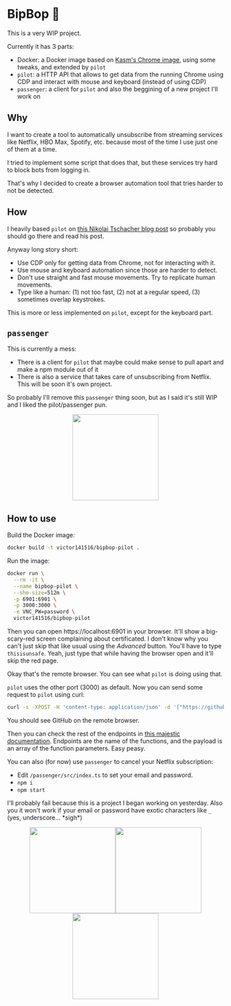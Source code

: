# BipBop 🤖

This is a very WIP project.

Currently it has 3 parts:

 - Docker: a Docker image based on [Kasm's Chrome image](https://hub.docker.com/r/kasmweb/chrome), using some tweaks, and extended by `pilot`
 - `pilot`: a HTTP API that allows to get data from the running Chrome using CDP and interact with mouse and keyboard (instead of using CDP)
 - `passenger`: a client for `pilot` and also the beggining of a new project I'll work on

## Why

I want to create a tool to automatically unsubscribe from streaming services like Netflix, HBO Max, Spotify, etc. because most of the time I use just one of them at a time.

I tried to implement some script that does that, but these services try hard to block bots from logging in.

That's why I decided to create a browser automation tool that tries harder to not be detected.

## How

I heavily based `pilot` on [this Nikolai Tschacher blog post](https://incolumitas.com/2021/05/20/avoid-puppeteer-and-playwright-for-scraping/) so probably you should go there and read his post.

Anyway long story short:

 - Use CDP only for getting data from Chrome, not for interacting with it.
 - Use mouse and keyboard automation since those are harder to detect.
 - Don't use straight and fast mouse movements. Try to replicate human movements.
 - Type like a human: (1) not too fast, (2) not at a regular speed, (3) sometimes overlap keystrokes.

This is more or less implemented on `pilot`, except for the keyboard part.

## `passenger`

This is currently a mess:

 - There is a client for `pilot` that maybe could make sense to pull apart and make a npm module out of it
 - There is also a service that takes care of unsubscribing from Netflix. This will be soon it's own project.

So probably I'll remove this `passenger` thing soon, but as I said it's still WIP and I liked the pilot/passenger pun.

<p align="center"><img width="200" src="https://user-images.githubusercontent.com/5548950/185271182-1275fb99-6592-47e8-a208-420ed43a9f50.png"/></p>

## How to use

Build the Docker image:
```sh
docker build -t victor141516/bipbop-pilot .
```

Run the image:
```sh
docker run \
  --rm -it \
  --name bipbop-pilot \
  --shm-size=512m \
  -p 6901:6901 \
  -p 3000:3000 \
  -e VNC_PW=password \
  victor141516/bipbop-pilot
```

Then you can open https://localhost:6901 in your browser. It'll show a big-scary-red screen complaining about certificated. I don't know why you can't just skip that like usual using the _Advanced_ button. You'll have to type `thisisunsafe`. Yeah, just type that while having the browser open and it'll skip the red page.

Okay that's the remote browser. You can see what `pilot` is doing using that.

`pilot` uses the other port (3000) as default. Now you can send some request to `pilot` using curl:
```sh
curl -s -XPOST -H 'content-type: application/json' -d '["https://github.com"]' http://localhost:3000/api/v1/navigateTo
```

You should see GitHub on the remote browser.

Then you can check the rest of the endpoints in [this majestic documentation](https://github.com/victor141516/bipbop/blob/master/pilot/src/services/browser/index.ts). Endpoints are the name of the functions, and the payload is an array of the function parameters. Easy peasy.

You can also (for now) use `passenger` to cancel your Netflix subscription:
 - Edit `/passenger/src/index.ts` to set your email and password.
 - `npm i`
 - `npm start`

I'll probably fail because this is a project I began working on yesterday. Also you it won't work if your email or password have exotic characters like `_` (yes, underscore... \*sigh*)

<p align="center"><img width="200" src="https://user-images.githubusercontent.com/5548950/185271182-1275fb99-6592-47e8-a208-420ed43a9f50.png"/><img width="200" src="https://user-images.githubusercontent.com/5548950/185271182-1275fb99-6592-47e8-a208-420ed43a9f50.png"/><img width="200" src="https://user-images.githubusercontent.com/5548950/185271182-1275fb99-6592-47e8-a208-420ed43a9f50.png"/></p>
